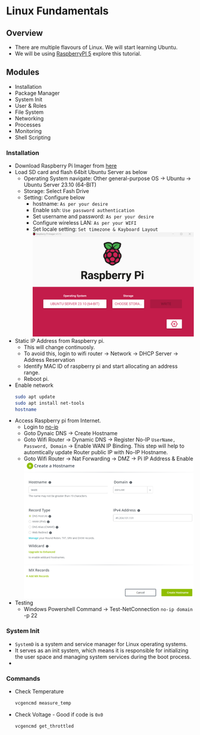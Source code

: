 # Linux Fundamentals

## Overview
- There are multiple flavours of Linux. We will start learning Ubuntu.
- We will be using [RaspberryPI 5](https://www.raspberrypi.com/products/raspberry-pi-5/) explore this tutorial.


## Modules
- Installation
- Package Manager
- System Init
- User & Roles
- File System
- Networking
- Processes
- Monitoring
- Shell Scripting

### Installation
- Download Raspberry Pi Imager from [here](https://www.raspberrypi.com/software/)
- Load SD card and flash 64bit Ubuntu Server as below
  - Operating System navigate: Other general-purpose OS -> Ubuntu -> Ubuntu Server 23.10 (64-BIT)
  - Storage: Select Fash Drive
  - Setting: Configure below
    - hostname: `As per your desire`
    - Enable ssh: `Use password authentication`
    - Set username and password: `As per your desire`
    - Configure wireless LAN: `As per your WIFI`
    - Set locale setting: `Set timezone & Kayboard Layout`
    ![](../00-Images/pi-imager.png)
- Static IP Address from Raspberry pi. 
  - This will change continuosly.
  - To avoid this, login to wifi router -> Network -> DHCP Server -> Address Reservation
  - Identify MAC ID of raspberry pi and start allocating an address range.
  - Reboot pi.
- Enable network
  ```bash
  sudo apt update
  sudo apt install net-tools
  hostname
  ```
- Access Raspberry pi from Internet.
  - Login to [no-ip](https://www.noip.com/)
  - Goto Dynaic DNS -> Create Hostname
  - Goto Wifi Router -> Dynamic DNS -> Register No-IP `UserName, Password, Domain` -> Enable WAN IP Binding. This step will help to automtically update Router public IP with No-IP Hostname.
  - Goto Wifi Router -> Nat Forwarding -> DMZ -> Pi IP Address & Enable
  ![](../00-Images/no-ip-hostname.png)
- Testing
  - Windows Powershell Command -> Test-NetConnection `no-ip domain` -p 22

### System Init
- `SystemD` is a system and service manager for Linux operating systems.
- It serves as an init system, which means it is responsible for initializing the user space and managing system services during the boot process.
- 

### Commands
- Check Temperature
  ```bash
  vcgencmd measure_temp
  ```
- Check Voltage - Good if code is `0x0`
  ```bash
  vcgencmd get_throttled
  ```